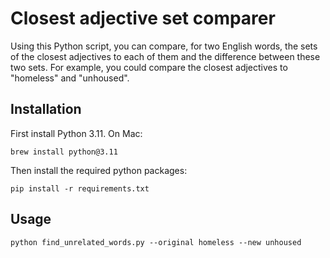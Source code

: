 # Closest adjective set comparer

Using this Python script, you can compare, for two English words, the sets of the closest adjectives to each of them and the difference between these two sets. For example, you could compare the 
closest adjectives to "homeless" and "unhoused".

## Installation

First install Python 3.11. On Mac:
```
brew install python@3.11
```

Then install the required python packages:
```
pip install -r requirements.txt
```

## Usage

```
python find_unrelated_words.py --original homeless --new unhoused
```
